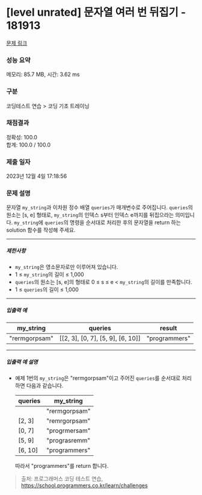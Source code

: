 # [level unrated] 문자열 여러 번 뒤집기 - 181913 

[문제 링크](https://school.programmers.co.kr/learn/courses/30/lessons/181913) 

### 성능 요약

메모리: 85.7 MB, 시간: 3.62 ms

### 구분

코딩테스트 연습 > 코딩 기초 트레이닝

### 채점결과

정확성: 100.0<br/>합계: 100.0 / 100.0

### 제출 일자

2023년 12월 4일 17:18:56

### 문제 설명

<p style="user-select: auto !important;">문자열 <code style="user-select: auto !important;">my_string</code>과 이차원 정수 배열 <code style="user-select: auto !important;">queries</code>가 매개변수로 주어집니다. <code style="user-select: auto !important;">queries</code>의 원소는 [s, e] 형태로, <code style="user-select: auto !important;">my_string</code>의 인덱스 s부터 인덱스 e까지를 뒤집으라는 의미입니다. <code style="user-select: auto !important;">my_string</code>에 <code style="user-select: auto !important;">queries</code>의 명령을 순서대로 처리한 후의 문자열을 return 하는 solution 함수를 작성해 주세요.</p>

<hr style="user-select: auto !important;">

<h5 style="user-select: auto !important;">제한사항</h5>

<ul style="user-select: auto !important;">
<li style="user-select: auto !important;"><code style="user-select: auto !important;">my_string</code>은 영소문자로만 이루어져 있습니다.</li>
<li style="user-select: auto !important;">1 ≤ <code style="user-select: auto !important;">my_string</code>의 길이 ≤ 1,000</li>
<li style="user-select: auto !important;"><code style="user-select: auto !important;">queries</code>의 원소는 [s, e]의 형태로 0 ≤ s ≤ e &lt; <code style="user-select: auto !important;">my_string</code>의 길이를 만족합니다.</li>
<li style="user-select: auto !important;">1 ≤ <code style="user-select: auto !important;">queries</code>의 길이 ≤ 1,000</li>
</ul>

<hr style="user-select: auto !important;">

<h5 style="user-select: auto !important;">입출력 예</h5>
<table class="table" style="user-select: auto !important;">
        <thead style="user-select: auto !important;"><tr style="user-select: auto !important;">
<th style="user-select: auto !important;">my_string</th>
<th style="user-select: auto !important;">queries</th>
<th style="user-select: auto !important;">result</th>
</tr>
</thead>
        <tbody style="user-select: auto !important;"><tr style="user-select: auto !important;">
<td style="user-select: auto !important;">"rermgorpsam"</td>
<td style="user-select: auto !important;">[[2, 3], [0, 7], [5, 9], [6, 10]]</td>
<td style="user-select: auto !important;">"programmers"</td>
</tr>
</tbody>
      </table>
<hr style="user-select: auto !important;">

<h5 style="user-select: auto !important;">입출력 예 설명</h5>

<ul style="user-select: auto !important;">
<li style="user-select: auto !important;"><p style="user-select: auto !important;">예제 1번의 <code style="user-select: auto !important;">my_string</code>은 "rermgorpsam"이고 주어진 <code style="user-select: auto !important;">queries</code>를 순서대로 처리하면 다음과 같습니다.</p>
<table class="table" style="user-select: auto !important;">
        <thead style="user-select: auto !important;"><tr style="user-select: auto !important;">
<th style="user-select: auto !important;">queries</th>
<th style="user-select: auto !important;">my_string</th>
</tr>
</thead>
        <tbody style="user-select: auto !important;"><tr style="user-select: auto !important;">
<td style="user-select: auto !important;"></td>
<td style="user-select: auto !important;">"rermgorpsam"</td>
</tr>
<tr style="user-select: auto !important;">
<td style="user-select: auto !important;">[2, 3]</td>
<td style="user-select: auto !important;">"remrgorpsam"</td>
</tr>
<tr style="user-select: auto !important;">
<td style="user-select: auto !important;">[0, 7]</td>
<td style="user-select: auto !important;">"progrmersam"</td>
</tr>
<tr style="user-select: auto !important;">
<td style="user-select: auto !important;">[5, 9]</td>
<td style="user-select: auto !important;">"prograsremm"</td>
</tr>
<tr style="user-select: auto !important;">
<td style="user-select: auto !important;">[6, 10]</td>
<td style="user-select: auto !important;">"programmers"</td>
</tr>
</tbody>
      </table>
<p style="user-select: auto !important;">따라서 "programmers"를 return 합니다.</p></li>
</ul>


> 출처: 프로그래머스 코딩 테스트 연습, https://school.programmers.co.kr/learn/challenges